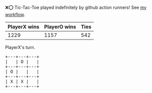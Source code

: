 :x::o: Tic-Tac-Toe played indefinitely by github action runners! See [my workflow](.github/workflows/play.yaml).

|PlayerX wins|PlayerO wins|Ties|
|-|-|-|
|1229|1157|542|

PlayerX's turn.

<pre>
+---+---+---+
|   | O |   |
+---+---+---+
| O |   |   |
+---+---+---+
| X | X |   |
+---+---+---+
</pre>